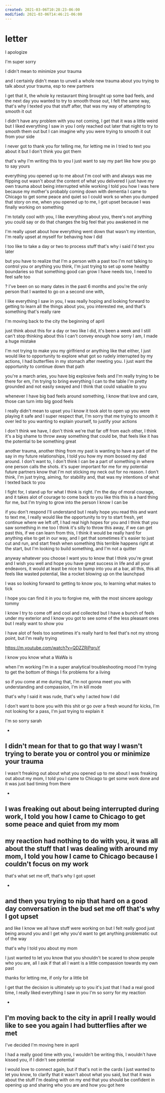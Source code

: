 ```yaml
---
created: 2021-03-06T10:28:23-06:00
modified: 2021-03-06T14:46:21-06:00
---
```


# letter

I apologize

I'm super sorry

I didn't mean to minimize your trauma

and I certainly didn't mean to unveil a whole new trauma about you trying to talk about your trauma, esp to new partners

I get that it,
the whole ky restaurant thing brought up some bad feels,
and the next day you wanted to try to smooth those out,
I felt the same way, that's why I texted you that stuff after, that was my way of attempting to smooth it out

I didn't have any problem with you not coming,
I get that it was a little weird but I liked everything I saw in you
I only reached out later that night to try to smooth them out
but I can imagine why you were trying to smooth it out from your side

I never got to thank you for telling me, for letting me in
I tried to text you about it but I don't think you got them

that's why I'm writing this to you
I just want to say my part like how you go to say yours

everything you opened up to me about I'm cool with and always was
me flipping out wasn't about the content of what you delivered
I just have my own trauma about being interrupted while working
I told you how I was here because my mother's probably coming down with dementia
I came to Chicago to get some peace and quiet so I could work
so when you dumped that story on me,
when you opened up to me,
I got upset because I was finally working on something

I'm totally cool with you, I like everything about you, there's not anything you could say or do that changes the big feel that you awakened in me

I'm really upset about how everything went down that wasn't my intention, I'm really upset at myself for behaving how I did 

I too like to take a day or two to process stuff that's why i said I'd text you later

but you have to realize that I'm a person with a past too
I'm not talking to control you or anything you think, I'm just trying to set up some healthy boundaries so that something good can grow
I have needs too, I need to feel safe too

?
I've been on so many dates in the past 6 months and you're the only person that I wanted to go on a second one with,

I like everything I saw in you, I was really hoping and looking forward to getting to learn all the things about you, 
you interested me, and that's something that's really rare













I'm moving back to the city the beginning of april

just think about this for a day or two like I did,
it's been a week and I still can't stop thinking about this 
I can't convey enough how sorry I am, I made a huge mistake 

I'm not trying to make you my girlfriend or anything like that either,
I just would like to opportunity to explore what got so rudely interrupted by my actions, I had butterflies in my stomach after meeting you. I just want the opportunity to continue down that path

you're a march aries, you have big explosive feels and I'm really trying to be there for em, I'm trying to bring everything I can to the table 
I'm pretty grounded and not easily swayed and I think that could valuable to you 

whenever I have big bad feels around something, I know that love and care, those can turn into big good feels

I really didn't mean to upset you I know it took alot to open up
you were playing it safe and I super respect that, I'm sorry that me trying to smooth it over led to you wanting to explain yourself, to justify your actions 

I don't think we have, I don't think we're that far off from each other,
I think it's a big shame to throw away something that could be, that feels like it has the potential to be something great

another trauma, another thing from my past is wanting to have a part of the say in my future relationships, I told you how my mom bossed my dad around. I don't want to, I don't think I can be a part of something in where one person calls the shots. it's super important for me for my potential future partners know that I'm not sticking my neck out for no reason. I don't think, I'm just trying, aiming, for stability and, that was my intentions of what I texted back to you 

I fight for, I stand up for what I think is right. I'm the day of moral courage, and it takes alot of courage to come back to you like this 
this is a hard thing for me, but I'm trying to grow into the person I know I can be 

if you don't respond I'll understand but I really hope you read this and want to text me, I really would like the opportunity to try to start fresh, yet continue where we left off, I had real high hopes for you and I think that you saw something in me too
I think it's silly to throw this away, if we can get past this, if we can learn from this, I think it would be really hard for anything else to get in our way,
and I get that sometimes it's easier to just cut and run, and start fresh when something this terrible happens right at the start, but I'm looking to build something, and I'm not a quitter

anyway whatever you choose I want you to know that I think you're great and I wish you well and hope you have great success in life and all your endeavors,
it would at least be nice to bump into you at a bar, all this, this all feels like wasted potential, like a rocket blowing up on the launchpad

I was so looking forward to getting to know you, to learning what makes to tick

I hope you can find it in you to forgive me,
with the most sincere apology
tommy




I know I try to come off and cool and collected 
but I have a bunch of feels under my exterior
and I know you got to see some of the less pleasant ones 
but I really want to show you

I have alot of feels too
sometimes it's really hard to feel 
that's not my strong point, but I'm really trying



https://m.youtube.com/watch?v=QDZZRiPqruY

I know you know what a WaWa is




when I'm working I'm in a super analytical troubleshooting mood
I'm trying to get the bottom of things
I fix problems for a living

so if you come at me during that, I'm not gonna meet you with understanding and compassion, I'm in kill mode 

that's why I said it was rude, that's why I acted how I did

I don't want to bore you with this shit or go over a fresh wound for kicks, I'm not looking for a pass, I'm just trying to explain it












I'm so sorry sarah

-
I didn't mean for that to go that way
I wasn't trying to berate you or control you or minimize your trauma
-

I wasn't freaking out about what you opened up to me about
I was freaking out about my mom, 
I told you I came to Chicago to get some work done and it was just bad timing from there

-
I was freaking out about being interrupted during work,
I told you how I came to Chicago to get some peace and quiet from my mom
-
my reaction had nothing to do with you, it was all about the stuff that I was dealing with around my mom, I told you how I came to Chicago because I couldn't focus on my work
-

that's what set me off, that's why I got upset 

-
and then you trying to nip that hard on a good day conversation in the bud set me off 
that's why I got upset
-

and like I know we all have stuff were working on
but I felt really good just being around you
and I get why you'd want to get anything problematic out of the way

that's why I told you about my mom

I just wanted to let you know that you shouldn't be scared to show people who you are, all I ask if that
all I want is a little compassion towards my own past



thanks for letting me, if only for a little bit

I get that the decision is ultimately up to you 
it's just that I had a real good time, I really liked everything I saw in you
I'm so sorry for my reaction


-
I'm moving back to the city in april
I really would like to see you again
I had butterflies after we met
-


I've decided I'm moving here in april

I had a really good time with you, I wouldn't be writing this, I wouldn't have kissed you, if I didn't see potential

I would love to connect again, but if that's not in the cards
I just wanted to let you know, to clarify that it wasn't about what you said, but that it was about the stuff I'm dealing with on my end
that you should be confident in opening up and sharing who you are and how you got here